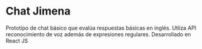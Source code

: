 # Chat Jimena
Prototipo de chat básico que evalúa respuestas básicas en inglés.
Utliza API reconocimiento de voz además de expresiones regulares. Desarrollado en React JS

